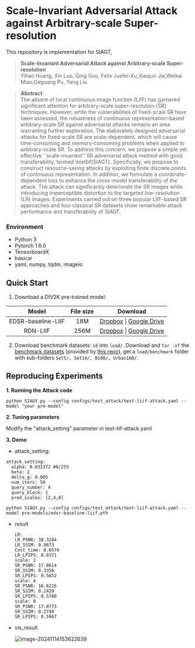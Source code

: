 # Scale-Invariant Adversarial Attack against Arbitrary-scale Super-resolution

This repository is implementation for SIAGT,

> **Scale-Invariant Adversarial Attack against Arbitrary-scale Super-resolution**<br>
> Yihao Huang, Xin Luo, Qing Guo, Felix Juefei-Xu,Xiaojun Jia,Weikai Miao,Geguang Pu, Yang Liu <br>

>**Abstract**: <br>
> The advent of local continuous image function (LIIF) has garnered significant attention for arbitrary-scale super-resolution (SR) techniques. However, while the vulnerabilities of fixed-scale SR have been assessed, the robustness of continuous representation-based arbitrary-scale SR against adversarial attacks remains an area warranting further exploration. The elaborately designed adversarial attacks for fixed-scale SR are scale-dependent, which will cause time-consuming and memory-consuming problems when applied to arbitrary-scale SR. To address this concern, we propose a simple yet effective ``scale-invariant'' SR adversarial attack method with good transferability, termed \textbf{SIAGT}. Specifically, we propose to construct resource-saving attacks by exploiting finite discrete points of continuous representation. In addition, we formulate a coordinate-dependent loss to enhance the cross-model transferability of the attack. The attack can significantly deteriorate the SR images while introducing imperceptible distortion to the targeted low-resolution (LR) images. Experiments carried out on three popular LIIF-based SR approaches and four classical SR datasets show remarkable attack performance and transferability of SIAGT.


### Environment
- Python 3
- Pytorch 1.6.0
- TensorboardX
- basicsr
- yaml, numpy, tqdm, imageio

## Quick Start

1. Download a DIV2K pre-trained model.

Model|File size|Download
:-:|:-:|:-:
EDSR-baseline-LIIF|18M|[Dropbox](https://www.dropbox.com/s/6f402wcn4v83w2v/edsr-baseline-liif.pth?dl=0) &#124; [Google Drive](https://drive.google.com/file/d/1wBHSrgPLOHL_QVhPAIAcDC30KSJLf67x/view?usp=sharing)
RDN-LIIF|256M|[Dropbox](https://www.dropbox.com/s/mzha6ll9kb9bwy0/rdn-liif.pth?dl=0) &#124; [Google Drive](https://drive.google.com/file/d/1xaAx6lBVVw_PJ3YVp02h3k4HuOAXcUkt/view?usp=sharing)

2. Download benchmark datasets: `cd` into `load/`. Download and `tar -xf` the [benchmark datasets](https://cv.snu.ac.kr/research/EDSR/benchmark.tar) (provided by [this repo](https://github.com/thstkdgus35/EDSR-PyTorch)), get a `load/benchmark` folder with sub-folders `Set5/, Set14/, B100/, Urban100/`.

## Reproducing Experiments

**1. Running the Attack code**

```
python SIAGY.py --config configs/test_attack/test-liif-attack.yaml --model "your pre-model"
```

**2. Tuning parameters**

Modify the "attack_setting" parameter in test-liif-attack.yaml

**3. Demo**

- attack_setting:

```
attack_setting:
  alpha: 0.031372 #8/255
  beta: 2
  delta_g: 0.005
  num_iters: 50
  query_number: 4
  query_block: 1
  pred_scales: [2,4,8]
```

```
python SIAGY.py --config configs/test_attack/test-liif-attack.yaml --model pre-models/edsr-baseline-liif.pth
```

- result

  ```
  LR: 
  LR_PSNR: 38.3284
  LR_SSIM: 0.9673
  Cost_time: 8.6574
  LR_LPIPS: 0.0371
  scale: 2
  SR_PSNR: 17.8614
  SR_SSIM: 0.3356
  SR_LPIPS: 0.5652
  scale: 4
  SR_PSNR: 16.6216
  SR_SSIM: 0.2429
  SR_LPIPS: 0.5780
  scale: 8
  SR_PSNR: 17.0773
  SR_SSIM: 0.2748
  SR_LPIPS: 0.5967
  ```

- vis_result

  ![image-20241114153622639](C:\Users\luoxin\AppData\Roaming\Typora\typora-user-images\image-20241114153622639.png)

  
